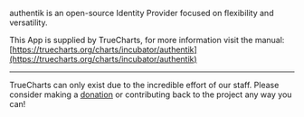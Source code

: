authentik is an open-source Identity Provider focused on flexibility and versatility.

This App is supplied by TrueCharts, for more information visit the manual: [https://truecharts.org/charts/incubator/authentik](https://truecharts.org/charts/incubator/authentik)

---

TrueCharts can only exist due to the incredible effort of our staff.
Please consider making a [donation](https://truecharts.org/sponsor) or contributing back to the project any way you can!
